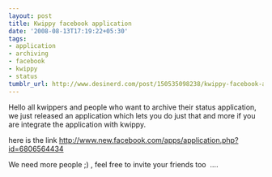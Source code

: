 ```yaml
---
layout: post
title: Kwippy facebook application
date: '2008-08-13T17:19:22+05:30'
tags:
- application
- archiving
- facebook
- kwippy
- status
tumblr_url: http://www.desinerd.com/post/150535098238/kwippy-facebook-application
---
```

Hello all kwippers and people who want to archive their status application, we just released an application which lets you do just that and more if you are integrate the application with kwippy.

here is the link http://www.new.facebook.com/apps/application.php?id=6806564434

We need more people ;) , feel free to invite your friends too  ….
